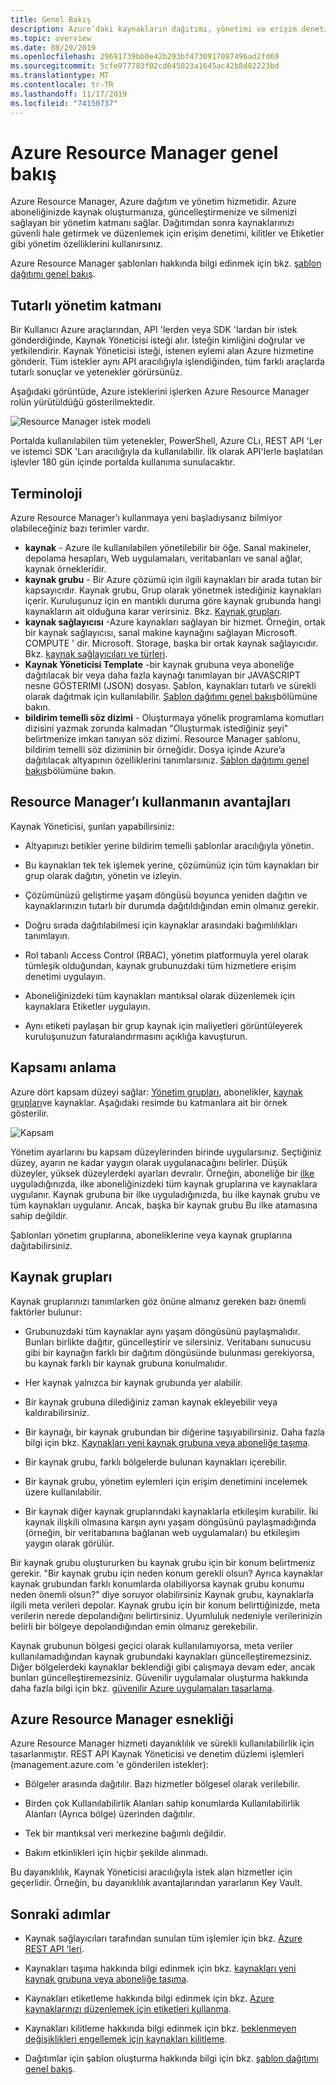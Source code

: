 ```yaml
---
title: Genel Bakış
description: Azure’daki kaynakların dağıtımı, yönetimi ve erişim denetimi için Azure Resource Manager’ın nasıl kullanılacağı açıklanmaktadır.
ms.topic: overview
ms.date: 08/29/2019
ms.openlocfilehash: 29691739bb0e42b293bf4730917087496ad2fd69
ms.sourcegitcommit: 5cfe977783f02cd045023a1645ac42b8d82223bd
ms.translationtype: MT
ms.contentlocale: tr-TR
ms.lasthandoff: 11/17/2019
ms.locfileid: "74150737"
---
```

# <a name="azure-resource-manager-overview"></a>Azure Resource Manager genel bakış

Azure Resource Manager, Azure dağıtım ve yönetim hizmetidir. Azure aboneliğinizde kaynak oluşturmanıza, güncelleştirmenize ve silmenizi sağlayan bir yönetim katmanı sağlar. Dağıtımdan sonra kaynaklarınızı güvenli hale getirmek ve düzenlemek için erişim denetimi, kilitler ve Etiketler gibi yönetim özelliklerini kullanırsınız.

Azure Resource Manager şablonları hakkında bilgi edinmek için bkz. [şablon dağıtımı genel bakış](template-deployment-overview.md).

## <a name="consistent-management-layer"></a>Tutarlı yönetim katmanı

Bir Kullanıcı Azure araçlarından, API 'lerden veya SDK 'lardan bir istek gönderdiğinde, Kaynak Yöneticisi isteği alır. İsteğin kimliğini doğrular ve yetkilendirir. Kaynak Yöneticisi isteği, istenen eylemi alan Azure hizmetine gönderir. Tüm istekler aynı API aracılığıyla işlendiğinden, tüm farklı araçlarda tutarlı sonuçlar ve yetenekler görürsünüz.

Aşağıdaki görüntüde, Azure isteklerini işlerken Azure Resource Manager rolün yürütüldüğü gösterilmektedir. 

![Resource Manager istek modeli](./media/resource-group-overview/consistent-management-layer.png)

Portalda kullanılabilen tüm yetenekler, PowerShell, Azure CLı, REST API 'Ler ve istemci SDK 'Ları aracılığıyla da kullanılabilir. İlk olarak API'lerle başlatılan işlevler 180 gün içinde portalda kullanıma sunulacaktır.

## <a name="terminology"></a>Terminoloji

Azure Resource Manager’ı kullanmaya yeni başladıysanız bilmiyor olabileceğiniz bazı terimler vardır.

* **kaynak** - Azure ile kullanılabilen yönetilebilir bir öğe. Sanal makineler, depolama hesapları, Web uygulamaları, veritabanları ve sanal ağlar, kaynak örnekleridir.
* **kaynak grubu** - Bir Azure çözümü için ilgili kaynakları bir arada tutan bir kapsayıcıdır. Kaynak grubu, Grup olarak yönetmek istediğiniz kaynakları içerir. Kuruluşunuz için en mantıklı duruma göre kaynak grubunda hangi kaynakların ait olduğuna karar verirsiniz. Bkz. [Kaynak grupları](#resource-groups).
* **kaynak sağlayıcısı** -Azure kaynakları sağlayan bir hizmet. Örneğin, ortak bir kaynak sağlayıcısı, sanal makine kaynağını sağlayan Microsoft. COMPUTE ' dir. Microsoft. Storage, başka bir ortak kaynak sağlayıcıdır. Bkz. [kaynak sağlayıcıları ve türleri](resource-manager-supported-services.md).
* **Kaynak Yöneticisi Template** -bir kaynak grubuna veya aboneliğe dağıtılacak bir veya daha fazla kaynağı tanımlayan bir JAVASCRIPT nesne GÖSTERIMI (JSON) dosyası. Şablon, kaynakları tutarlı ve sürekli olarak dağıtmak için kullanılabilir. [Şablon dağıtımı genel bakış](template-deployment-overview.md)bölümüne bakın.
* **bildirim temelli söz dizimi** - Oluşturmaya yönelik programlama komutları dizisini yazmak zorunda kalmadan "Oluşturmak istediğiniz şeyi" belirtmenize imkan tanıyan söz dizimi. Resource Manager şablonu, bildirim temelli söz diziminin bir örneğidir. Dosya içinde Azure’a dağıtılacak altyapının özelliklerini tanımlarsınız.  [Şablon dağıtımı genel bakış](template-deployment-overview.md)bölümüne bakın.

## <a name="the-benefits-of-using-resource-manager"></a>Resource Manager’ı kullanmanın avantajları

Kaynak Yöneticisi, şunları yapabilirsiniz:

* Altyapınızı betikler yerine bildirim temelli şablonlar aracılığıyla yönetin.

* Bu kaynakları tek tek işlemek yerine, çözümünüz için tüm kaynakları bir grup olarak dağıtın, yönetin ve izleyin.

* Çözümünüzü geliştirme yaşam döngüsü boyunca yeniden dağıtın ve kaynaklarınızın tutarlı bir durumda dağıtıldığından emin olmanız gerekir.

* Doğru sırada dağıtılabilmesi için kaynaklar arasındaki bağımlılıkları tanımlayın.

* Rol tabanlı Access Control (RBAC), yönetim platformuyla yerel olarak tümleşik olduğundan, kaynak grubunuzdaki tüm hizmetlere erişim denetimi uygulayın.

* Aboneliğinizdeki tüm kaynakları mantıksal olarak düzenlemek için kaynaklara Etiketler uygulayın.

* Aynı etiketi paylaşan bir grup kaynak için maliyetleri görüntüleyerek kuruluşunuzun faturalandırmasını açıklığa kavuşturun.

## <a name="understand-scope"></a>Kapsamı anlama

Azure dört kapsam düzeyi sağlar: [Yönetim grupları](../governance/management-groups/overview.md), abonelikler, [kaynak grupları](#resource-groups)ve kaynaklar. Aşağıdaki resimde bu katmanlara ait bir örnek gösterilir.

![Kapsam](./media/resource-group-overview/scope-levels.png)

Yönetim ayarlarını bu kapsam düzeylerinden birinde uygularsınız. Seçtiğiniz düzey, ayarın ne kadar yaygın olarak uygulanacağını belirler. Düşük düzeyler, yüksek düzeylerdeki ayarları devralır. Örneğin, aboneliğe bir [ilke](../governance/policy/overview.md) uyguladığınızda, ilke aboneliğinizdeki tüm kaynak gruplarına ve kaynaklara uygulanır. Kaynak grubuna bir ilke uyguladığınızda, bu ilke kaynak grubu ve tüm kaynakları uygulanır. Ancak, başka bir kaynak grubu Bu ilke atamasına sahip değildir.

Şablonları yönetim gruplarına, aboneliklerine veya kaynak gruplarına dağıtabilirsiniz.

## <a name="resource-groups"></a>Kaynak grupları

Kaynak gruplarınızı tanımlarken göz önüne almanız gereken bazı önemli faktörler bulunur:

* Grubunuzdaki tüm kaynaklar aynı yaşam döngüsünü paylaşmalıdır. Bunları birlikte dağıtır, güncelleştirir ve silersiniz. Veritabanı sunucusu gibi bir kaynağın farklı bir dağıtım döngüsünde bulunması gerekiyorsa, bu kaynak farklı bir kaynak grubuna konulmalıdır.

* Her kaynak yalnızca bir kaynak grubunda yer alabilir.

* Bir kaynak grubuna dilediğiniz zaman kaynak ekleyebilir veya kaldırabilirsiniz.

* Bir kaynağı, bir kaynak grubundan bir diğerine taşıyabilirsiniz. Daha fazla bilgi için bkz. [Kaynakları yeni kaynak grubuna veya aboneliğe taşıma](resource-group-move-resources.md).

* Bir kaynak grubu, farklı bölgelerde bulunan kaynakları içerebilir.

* Bir kaynak grubu, yönetim eylemleri için erişim denetimini incelemek üzere kullanılabilir.

* Bir kaynak diğer kaynak gruplarındaki kaynaklarla etkileşim kurabilir. İki kaynak ilişkili olmasına karşın aynı yaşam döngüsünü paylaşmadığında (örneğin, bir veritabanına bağlanan web uygulamaları) bu etkileşim yaygın olarak görülür.

Bir kaynak grubu oluştururken bu kaynak grubu için bir konum belirtmeniz gerekir. "Bir kaynak grubu için neden konum gerekli olsun? Ayrıca kaynaklar kaynak grubundan farklı konumlarda olabiliyorsa kaynak grubu konumu neden önemli olsun?" diye soruyor olabilirsiniz Kaynak grubu, kaynaklarla ilgili meta verileri depolar. Kaynak grubu için bir konum belirttiğinizde, meta verilerin nerede depolandığını belirtirsiniz. Uyumluluk nedeniyle verilerinizin belirli bir bölgeye depolandığından emin olmanız gerekebilir.

Kaynak grubunun bölgesi geçici olarak kullanılamıyorsa, meta veriler kullanılamadığından kaynak grubundaki kaynakları güncelleştiremezsiniz. Diğer bölgelerdeki kaynaklar beklendiği gibi çalışmaya devam eder, ancak bunları güncelleştiremezsiniz. Güvenilir uygulamalar oluşturma hakkında daha fazla bilgi için bkz. [güvenilir Azure uygulamaları tasarlama](/azure/architecture/checklist/resiliency-per-service).

## <a name="resiliency-of-azure-resource-manager"></a>Azure Resource Manager esnekliği

Azure Resource Manager hizmeti dayanıklılık ve sürekli kullanılabilirlik için tasarlanmıştır. REST API Kaynak Yöneticisi ve denetim düzlemi işlemleri (management.azure.com 'e gönderilen istekler):

* Bölgeler arasında dağıtılır. Bazı hizmetler bölgesel olarak verilebilir.

* Birden çok Kullanılabilirlik Alanları sahip konumlarda Kullanılabilirlik Alanları (Ayrıca bölge) üzerinden dağıtılır.

* Tek bir mantıksal veri merkezine bağımlı değildir.

* Bakım etkinlikleri için hiçbir şekilde alınmadı.

Bu dayanıklılık, Kaynak Yöneticisi aracılığıyla istek alan hizmetler için geçerlidir. Örneğin, bu dayanıklılık avantajlarından yararlanın Key Vault.

## <a name="next-steps"></a>Sonraki adımlar

* Kaynak sağlayıcıları tarafından sunulan tüm işlemler için bkz. [Azure REST API 'leri](/rest/api/azure/).

* Kaynakları taşıma hakkında bilgi edinmek için bkz. [kaynakları yeni kaynak grubuna veya aboneliğe taşıma](resource-group-move-resources.md).

* Kaynakları etiketleme hakkında bilgi edinmek için bkz. [Azure kaynaklarınızı düzenlemek için etiketleri kullanma](resource-group-using-tags.md).

* Kaynakları kilitleme hakkında bilgi edinmek için bkz. [beklenmeyen değişiklikleri engellemek için kaynakları kilitleme](resource-group-lock-resources.md).

* Dağıtımlar için şablon oluşturma hakkında bilgi için bkz. [şablon dağıtımı genel bakış](template-deployment-overview.md).
